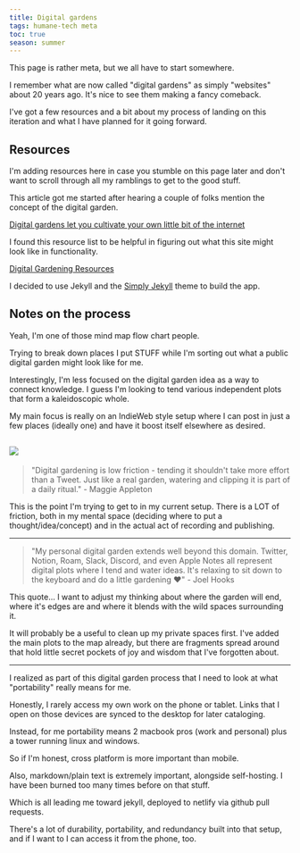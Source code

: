 ```yaml
---
title: Digital gardens
tags: humane-tech meta
toc: true
season: summer
---
```


This page is rather meta, but we all have to start somewhere.

I remember what are now called "digital gardens" as simply "websites" about 20 years ago. It's nice to see them making a fancy comeback.

I've got a few resources and a bit about my process of landing on this iteration and what I have planned for it going forward.

## Resources

I'm adding resources here in case you stumble on this page later and don't want to scroll through all my ramblings to get to the good stuff.

This article got me started after hearing a couple of folks mention the concept of the digital garden.

[Digital gardens let you cultivate your own little bit of the internet](https://www.technologyreview.com/2020/09/03/1007716/digital-gardens-let-you-cultivate-your-own-little-bit-of-the-internet/)

I found this resource list to be helpful in figuring out what this site might look like in functionality.

[Digital Gardening Resources](https://github.com/MaggieAppleton/digital-gardeners)

I decided to use Jekyll and the [Simply Jekyll](https://simply-jekyll.netlify.app/) theme to build the app.

## Notes on the process

Yeah, I'm one of those mind map flow chart people.

Trying to break down places I put STUFF while I'm sorting out what a public digital garden might look like for me.

Interestingly, I'm less focused on the digital garden idea as a way to connect knowledge. I guess I'm looking to tend various independent plots that form a kaleidoscopic whole.

My main focus is really on an IndieWeb style setup where I can post in just a few places (ideally one) and have it boost itself elsewhere as desired.

![](/img/posts/postingflow.png)
---

 > "Digital gardening is low friction - tending it shouldn't take more effort than a Tweet. Just like a real garden, watering and clipping it is part of a daily ritual." 
 \- Maggie Appleton
 
 This is the point I'm trying to get to in my current setup. There is a LOT of friction, both in my mental space (deciding where to put a thought/idea/concept) and in the actual act of recording and publishing.

---

 > "My personal digital garden extends well beyond this domain. Twitter, Notion, Roam, Slack, Discord, and even Apple Notes all represent digital plots where I tend and water ideas. It's relaxing to sit down to the keyboard and do a little gardening ❤️"
 \- Joel Hooks
 
 This quote... I want to adjust my thinking about where the garden will end, where it's edges are and where it blends with the wild spaces surrounding it.

It will probably be a useful to clean up my private spaces first. I've added the main plots to the map already, but there are fragments spread around that hold little secret pockets of joy and wisdom that I've forgotten about.

---

I realized as part of this digital garden process that I need to look at what "portability" really means for me.

Honestly, I rarely access my own work on the phone or tablet. Links that I open on those devices are synced to the desktop for later cataloging.

Instead, for me portability means 2 macbook pros (work and personal) plus a tower running linux and windows.

So if I'm honest, cross platform is more important than mobile.

Also, markdown/plain text is extremely important, alongside self-hosting. I have been burned too many times before on that stuff.

Which is all leading me toward jekyll, deployed to netlify via github pull requests.

There's a lot of durability, portability, and redundancy built into that setup, and if I want to I can access it from the phone, too.